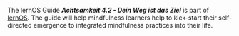 The lernOS Guide ***Achtsamkeit 4.2 - Dein Weg ist das Ziel*** is part of [lernOS](https://lernos.org). The guide will help mindfulness learners help to kick-start their self-directed emergence to integrated mindfulness practices into their life.
